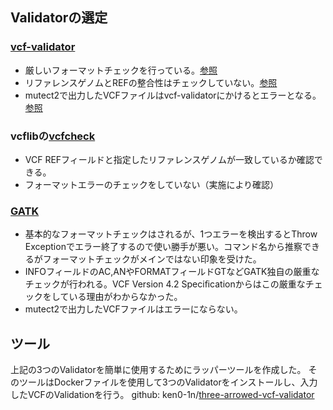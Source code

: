 ## Validatorの選定

### [vcf-validator](https://github.com/EBIvariation/vcf-validator)

- 厳しいフォーマットチェックを行っている。[参照](https://docs.google.com/document/d/1Wcr2fjzwQ7NmxvqZEbiT7GVck8dLyWG2KvzmOxXAVfs/edit)
- リファレンスゲノムとREFの整合性はチェックしていない。[参照](https://github.com/EBIvariation/vcf-validator/issues/7)
- mutect2で出力したVCFファイルはvcf-validatorにかけるとエラーとなる。[参照](https://github.com/sigven/pcgr/issues/28)

### vcflibの[vcfcheck](https://github.com/vcflib/vcflib#vcfcheck)

- VCF REFフィールドと指定したリファレンスゲノムが一致しているか確認できる。
- フォーマットエラーのチェックをしていない（実施により確認）

### [GATK](https://software.broadinstitute.org/gatk/documentation/tooldocs/current/org_broadinstitute_hellbender_tools_walkers_variantutils_ValidateVariants.php)

- 基本的なフォーマットチェックはされるが、1つエラーを検出するとThrow Exceptionでエラー終了するので使い勝手が悪い。コマンド名から推察できるがフォーマットチェックがメインではない印象を受けた。
- INFOフィールドのAC,ANやFORMATフィールドGTなどGATK独自の厳重なチェックが行われる。VCF Version 4.2 Speciﬁcationからはこの厳重なチェックをしている理由がわからなかった。
- mutect2で出力したVCFファイルはエラーにならない。 

## ツール
上記の3つのValidatorを簡単に使用するためにラッパーツールを作成した。
そのツールはDockerファイルを使用して3つのValidatorをインストールし、入力したVCFのValidationを行う。
github: ken0-1n/[three-arrowed-vcf-validator](https://github.com/ken0-1n/three-arrowed-vcf-validator)

